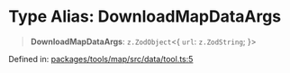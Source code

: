 # Type Alias: DownloadMapDataArgs

> **DownloadMapDataArgs**: `z.ZodObject`\<\{ `url`: `z.ZodString`; \}\>

Defined in: [packages/tools/map/src/data/tool.ts:5](https://github.com/geodaopenjs/openassistant/blob/0a6a7e7306d75a25dc968b3117f04cb7bd613bec/packages/tools/map/src/data/tool.ts#L5)
